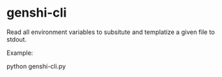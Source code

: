 genshi-cli
==========

Read all environment variables to subsitute and templatize a given file to stdout.

Example:

python genshi-cli.py <filename>
